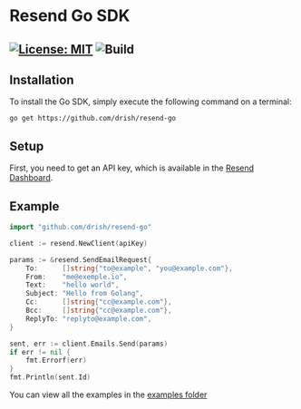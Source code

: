 # Resend Go SDK

[![License: MIT](https://img.shields.io/badge/License-MIT-blue.svg)](https://opensource.org/licenses/MIT)
![Build](https://github.com/drish/resend-go/actions/workflows/go.yml/badge.svg)
---

## Installation

To install the Go SDK, simply execute the following command on a terminal:

```
go get https://github.com/drish/resend-go
```

## Setup

First, you need to get an API key, which is available in the [Resend Dashboard](https://resend.com).

## Example

```go
import "github.com/drish/resend-go"

client := resend.NewClient(apiKey)

params := &resend.SendEmailRequest{
    To:      []string{"to@example", "you@example.com"},
    From:    "me@exemple.io",
    Text:    "hello world",
    Subject: "Hello from Golang",
    Cc:      []string{"cc@example.com"},
    Bcc:     []string{"cc@example.com"},
    ReplyTo: "replyto@example.com",
}

sent, err := client.Emails.Send(params)
if err != nil {
    fmt.Errorf(err)
}
fmt.Println(sent.Id)
```

You can view all the examples in the [examples folder](https://github.com/drish/resend-go/tree/main/examples)
